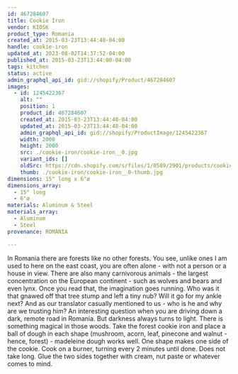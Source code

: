 ```yaml
---
id: 467284607
title: Cookie Iron
vendor: KIOSK
product_type: Romania
created_at: 2015-03-23T13:44:40-04:00
handle: cookie-iron
updated_at: 2023-08-02T14:37:52-04:00
published_at: 2015-03-23T13:44:00-04:00
tags: kitchen
status: active
admin_graphql_api_id: gid://shopify/Product/467284607
images:
  - id: 1245422367
    alt: ""
    position: 1
    product_id: 467284607
    created_at: 2015-03-23T13:44:40-04:00
    updated_at: 2015-03-23T13:44:40-04:00
    admin_graphql_api_id: gid://shopify/ProductImage/1245422367
    width: 2000
    height: 2000
    src: ./cookie-iron/cookie-iron__0.jpg
    variant_ids: []
    oldSrc: https://cdn.shopify.com/s/files/1/0589/2901/products/cookie_iron.jpeg?v=1427132680
    thumb: ./cookie-iron/cookie-iron__0-thumb.jpg
dimensions: 15" long x 6"ø
dimensions_array:
  - 15" long
  - 6"ø
materials: Aluminum & Steel
materials_array:
  - Aluminum
  - Steel
provenance: ROMANIA

---
```


In Romania there are forests like no other forests. You see, unlike ones I am used to here on the east coast, you are often alone - with not a person or a house in view. There are also many carnivorous animals - the largest concentration on the European continent - such as wolves and bears and even lynx. Once you read that, the imagination goes running. Who was it that gnawed off that tree stump and left a tiny nub? Will it go for my ankle next? And as our translator casually mentioned to us - who is he and why are we trusting him? An interesting question when you are driving down a dark, remote road in Romania. But darkness always turns to light. There is something magical in those woods. Take the forest cookie iron and place a ball of dough in each shape (mushroom, acorn, leaf, pinecone and walnut - hence, forest) - madeleine dough works well. One shape makes one side of the cookie. Cook on a burner, turning every 2 minutes until done. Does not take long. Glue the two sides together with cream, nut paste or whatever comes to mind.